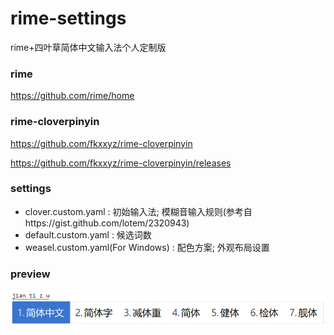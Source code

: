 # rime-settings
rime+四叶草简体中文输入法个人定制版

### rime

https://github.com/rime/home

### rime-cloverpinyin

https://github.com/fkxxyz/rime-cloverpinyin

https://github.com/fkxxyz/rime-cloverpinyin/releases


### settings

* clover.custom.yaml : 初始输入法; 模糊音输入规则(参考自https://gist.github.com/lotem/2320943)
* default.custom.yaml : 候选词数
* weasel.custom.yaml(For Windows) : 配色方案; 外观布局设置

### preview

![preview](https://github.com/HapHac/rime-settings/blob/main/Snipaste_2021-05-05_16-24-26.png)

